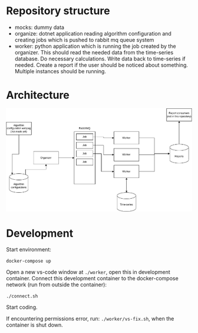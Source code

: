 # Repository structure

- mocks: dummy data
- organize: dotnet application reading algorithm configuration and creating jobs which is pushed to rabbit mq queue system
- worker: python application which is running the job created by the organizer. This should read the needed data from the time-series database. Do necessary calculations. Write data back to time-series if needed. Create a report if the user should be noticed about something. Multiple instances should be running.

# Architecture

![architecture](documentation/architecture.drawio.png)

# Development

Start environment:

```
docker-compose up
```

Open a new vs-code window at `./worker`, open this in development container.
Connect this development container to the docker-compose network (run from outside the container):

```
./connect.sh
```

Start coding.

If encountering permissions error, run: `./worker/vs-fix.sh`, when the container is shut down.
